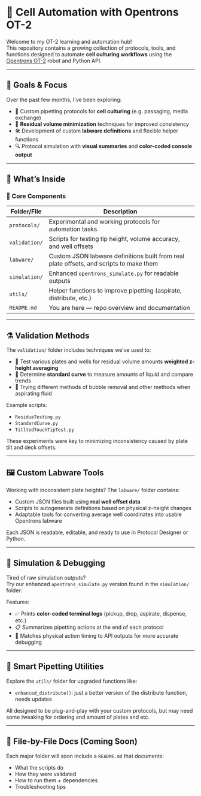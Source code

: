 # 🧫 Cell Automation with Opentrons OT-2

Welcome to my OT-2 learning and automation hub!  
This repository contains a growing collection of protocols, tools, and functions designed to automate **cell culturing workflows** using the [Opentrons OT-2](https://opentrons.com/ot-2) robot and Python API.

---

## 📌 Goals & Focus

Over the past few months, I’ve been exploring:
- 🔬 Custom pipetting protocols for **cell culturing** (e.g. passaging, media exchange)
- 🧪 **Residual volume minimization** techniques for improved consistency
- 🛠️ Development of custom **labware definitions** and flexible helper functions
- 🔍 Protocol simulation with **visual summaries** and **color-coded console output**

---

## 📁 What’s Inside

### 🧠 Core Components

| Folder/File | Description |
|-------------|-------------|
| `protocols/` | Experimental and working protocols for automation tasks |
| `validation/` | Scripts for testing tip height, volume accuracy, and well offsets |
| `labware/` | Custom JSON labware definitions built from real plate offsets, and scripts to make them |
| `simulation/` | Enhanced `opentrons_simulate.py` for readable outputs |
| `utils/` | Helper functions to improve pipetting (aspirate, distribute, etc.) |
| `README.md` | You are here — repo overview and documentation |

---

## ⚗️ Validation Methods

The `validation/` folder includes techniques we’ve used to:
- 🧮 Test various plates and wells for residual volume amounts **weighted z-height averaging**
- 📏 Determine **standard curve** to measure amounts of liquid and compare trends
- 🧰 Trying different methods of bubble removal and other methods when aspirating fluid

Example scripts:
- `ResidueTesting.py`
- `StandardCurve.py`
- `TitltedTouchTipTest.py`

These experiments were key to minimizing inconsistency caused by plate tilt and deck offsets.

---

## 🖼️ Custom Labware Tools

Working with inconsistent plate heights? The `labware/` folder contains:
- Custom JSON files built using **real well offset data**
- Scripts to autogenerate definitions based on physical z-height changes
- Adaptable tools for converting average well coordinates into usable Opentrons labware

Each JSON is readable, editable, and ready to use in Protocol Designer or Python.

---

## 🧠 Simulation & Debugging

Tired of raw simulation outputs?  
Try our enhanced `opentrons_simulate.py` version found in the `simulation/` folder:

Features:
- ✅ Prints **color-coded terminal logs** (pickup, drop, aspirate, dispense, etc.)
- 📋 Summarizes pipetting actions at the end of each protocol
- 🔄 Matches physical action timing to API outputs for more accurate debugging

---

## 🧪 Smart Pipetting Utilities

Explore the `utils/` folder for upgraded functions like:
- `enhanced_distribute()`: just a better version of the distribute function, needs updates

All designed to be plug-and-play with your custom protocols, but may need some tweaking for ordering and amount of plates and etc.

---

## 🧱 File-by-File Docs (Coming Soon)

Each major folder will soon include a `README.md` that documents:
- What the scripts do
- How they were validated
- How to run them + dependencies
- Troubleshooting tips
